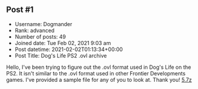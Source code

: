 ## Post #1
- Username: Dogmander
- Rank: advanced
- Number of posts: 49
- Joined date: Tue Feb 02, 2021 9:03 am
- Post datetime: 2021-02-02T01:13:34+00:00
- Post Title: Dog's Life PS2 .ovl archive

Hello, I've been trying to figure out the .ovl format used in Dog's Life on the PS2. It isn't similar to the .ovl format used in other Frontier Developments games. I've provided a sample file for any of you to look at. Thank you!
[5.7z](https://xentaxbackup.github.io/file/19446_5.7z)
